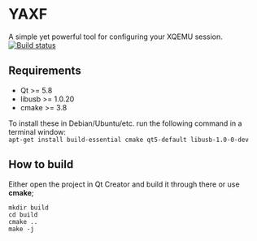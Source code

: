# YAXF
A simple yet powerful tool for configuring your XQEMU session.
[![Build status](https://ci.appveyor.com/api/projects/status/o62gfnq6q3wasia8/branch/master?svg=true)](https://ci.appveyor.com/project/dracc/yaxf/branch/master/artifacts)

## Requirements
- Qt >= 5.8  
- libusb >= 1.0.20
- cmake >= 3.8

To install these in Debian/Ubuntu/etc. run the following command
in a terminal window:  
```apt-get install build-essential cmake qt5-default libusb-1.0-0-dev```

## How to build
Either open the project in Qt Creator and build it through there
or use **cmake**;
```
mkdir build
cd build
cmake ..
make -j
```
